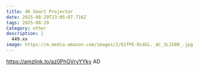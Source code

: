 ```yaml
---
title: 4K Smart Projector
date: 2025-08-29T13:05:07.716Z
tags: 2025-08-29
Category: other
description: |
  449.xx
image: https://m.media-amazon.com/images/I/81fPE-Ni4GL._AC_SL1500_.jpg
---
```

https://amzlink.to/az0PhGVryYYky
AD